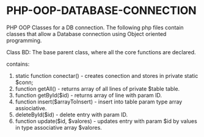 # PHP-OOP-DATABASE-CONNECTION
PHP OOP Classes for a DB connection.
The following php files contain classes that allow a Database connection using Object oriented programming.


Class BD:
The base parent class, where all the core functions are declared.

contains:
1. static function conectar() - creates conection and stores in private static $conn;
2. function getAll() - returns array of all lines of private $table table.
3. function getById($id) - returns array of line with param ID.
4. function insert($arrayToInsert) - insert into table param type array assiociative.
5. deleteById($id) - delete entry with param ID.
6. function update($id, $valores) - updates entry with param $id by values in type associative array $valores.
